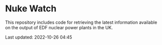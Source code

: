 # Nuke Watch

This repository includes code for retrieving the latest information available on the output of EDF nuclear power plants in the UK.

Last updated: 2022-10-26 04:45